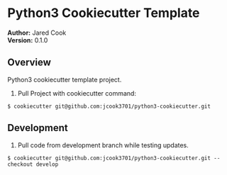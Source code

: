 # Python3 Cookiecutter Template

__Author:__ Jared Cook  
__Version:__ 0.1.0  

## Overview
Python3 cookiecutter template project.  

1. Pull Project with cookiecutter command:  
``` shell
$ cookiecutter git@github.com:jcook3701/python3-cookiecutter.git  
```

## Development

1. Pull code from development branch while testing updates.  

``` shell
$ cookiecutter git@github.com:jcook3701/python3-cookiecutter.git --checkout develop  
```

